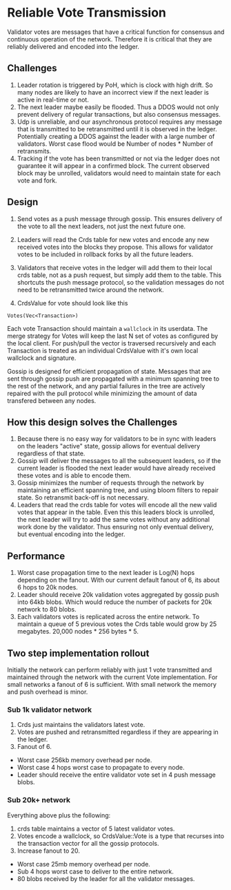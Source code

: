 # Reliable Vote Transmission

Validator votes are messages that have a critical function for consensus and continuous operation of the network. Therefore it is critical that they are reliably delivered and encoded into the ledger.

## Challenges

1. Leader rotation is triggered by PoH, which is clock with high drift.  So many nodes are likely to have an incorrect view if the next leader is active in real-time or not.
2. The next leader maybe easily be flooded.  Thus a DDOS would not only prevent delivery of regular transactions, but also consensus messages.
3. Udp is unreliable, and our asynchronous protocol requires any message that is transmitted to be retransmitted until it is observed in the ledger.  Potentially creating a DDOS against the leader with a large number of validators.  Worst case flood would be Number of nodes * Number of retransmits.
4. Tracking if the vote has been transmitted or not via the ledger does not guarantee it will appear in a confirmed block.  The current observed block may be unrolled, validators would need to maintain state for each vote and fork.


## Design

1. Send votes as a push message through gossip. 
This ensures delivery of the vote to all the next leaders, not just the next future one.

2. Leaders will read the Crds table for new votes and encode any new received votes into the blocks they propose.  This allows for validator votes to be included in rollback forks by all the future leaders.

3. Validators that receive votes in the ledger will add them to their local crds table, not as a push request, but simply add them to the table.  This shortcuts the push message protocol, so the validation messages do not need to be retransmitted twice around the network.

4. CrdsValue for vote should look like this
```
Votes(Vec<Transaction>)
```

Each vote Transaction should maintain a `wallclock` in its userdata.  The merge strategy for Votes will keep the last N set of votes as configured by the local client.  For push/pull the vector is traversed recursively and each Transaction is treated as an individual CrdsValue with it's own local wallclock and signature.

Gossip is designed for efficient propagation of state.  Messages that are sent through gossip push are propagated with a minimum spanning tree to the rest of the network, and any partial failures in the tree are actively repaired with the pull protocol while minimizing the amount of data transfered between any nodes.


## How this design solves the Challenges 

1. Because there is no easy way for validators to be in sync with leaders on the leaders "active" state, gossip allows for eventual delivery regardless of that state.  
2. Gossip will deliver the messages to all the subsequent leaders, so if the current leader is flooded the next leader would have already received these votes and is able to encode them.
3. Gossip minimizes the number of requests through the network by maintaining an efficient spanning tree, and using bloom filters to repair state.  So retransmit back-off is not necessary.
4. Leaders that read the crds table for votes will encode all the new valid votes that appear in the table.  Even this this leaders block is unrolled, the next leader will try to add the same votes without any additional work done by the validator.  Thus ensuring not only eventual delivery, but eventual encoding into the ledger.


## Performance

1. Worst case propagation time to the next leader is Log(N) hops depending on the fanout.  With our current default fanout of 6, its about 6 hops to 20k nodes.
2. Leader should receive 20k validation votes aggregated by gossip push into 64kb blobs. Which would reduce the number of packets for 20k network to 80 blobs.
3. Each validators votes is replicated across the entire network.  To maintain a queue of 5 previous votes the Crds table would grow by 25 megabytes.  20,000 nodes * 256 bytes * 5.

## Two step implementation rollout

Initially the network can perform reliably with just 1 vote transmitted and maintained through the network with the current Vote implementation.  For small networks a fanout of 6 is sufficient.  With small network the memory and push overhead is minor.

### Sub 1k validator network

1. Crds just maintains the validators latest vote. 
2. Votes are pushed and retransmitted regardless if they are appearing in the ledger.
3. Fanout of 6.

* Worst case 256kb memory overhead per node.
* Worst case 4 hops worst case to propagate to every node.
* Leader should receive the entire validator vote set in 4 push message blobs.

### Sub 20k+ network

Everything above plus the following:

1. crds table maintains a vector of 5 latest validator votes.
2. Votes encode a wallclock, so CrdsValue::Vote is a type that recurses into the transaction vector for all the gossip protocols.
3. Increase fanout to 20.

* Worst case 25mb memory overhead per node.
* Sub 4 hops worst case to deliver to the entire network.
* 80 blobs received by the leader for all the validator messages.
